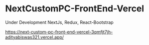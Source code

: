 # NextCustomPC-FrontEnd-Vercel
Under Development
NextJs, Redux, React-Bootstrap

https://next-custom-pc-front-end-vercel-3qmfjt7jh-adityabiswas321.vercel.app/
